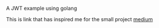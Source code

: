 A JWT example using golang


This is link that has inspired me for the small project [medium](https://medium.com/@cheickzida/golang-implementing-jwt-token-authentication-bba9bfd84d60)

